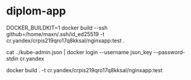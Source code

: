 # diplom-app


DOCKER_BUILDKIT=1 docker build --ssh github=/home/maxn/.ssh/id_ed25519 -t cr.yandex/crpis219qro17q8kksal/nginxapp:test .

cat ../kube-admin.json | docker login  --username json_key --password-stdin cr.yandex

docker build . -t cr.yandex/crpis219qro17q8kksal/nginxapp:test

